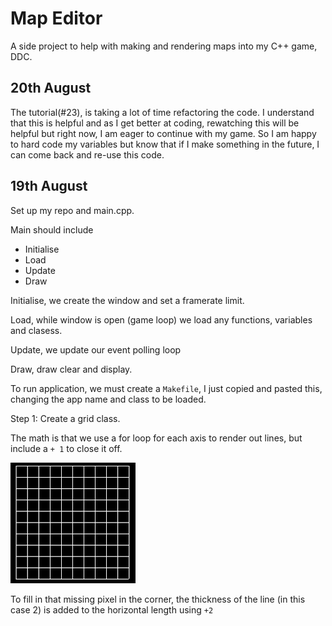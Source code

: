 <h1>Map Editor</h1>

A side project to help with making and rendering maps into my C++ game, DDC.

<h2> 20th August </h2>

The tutorial(#23), is taking a lot of time refactoring the code. I understand that this is helpful and as I get better at coding, rewatching this will be helpful but right now, I am eager to continue with my game. So I am happy to hard code my variables but know that if I make something in the future, I can come back and re-use this code.

<h2> 19th August </h2>

Set up my repo and main.cpp.

Main should include

- Initialise
- Load
- Update
- Draw

Initialise, we create the window and set a framerate limit.

Load, while window is open (game loop) we load any functions, variables and clasess.

Update, we update our event polling loop

Draw, draw clear and display.

To run application, we must create a `Makefile`, I just copied and pasted this, changing the app name and class to be loaded.

Step 1: Create a grid class.

The math is that we use a for loop for each axis to render out lines, but include a `+ 1` to close it off.

<img src="src/img/grid.png" width="200px">

To fill in that missing pixel in the corner, the thickness of the line (in this case 2) is added to the horizontal length using `+2`
